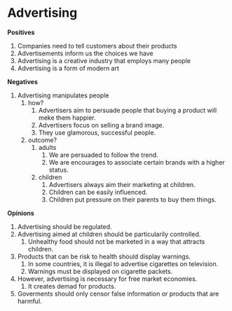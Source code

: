 # Advertising
**Positives**

1. Companies need to tell customers about their products
2. Advertisements inform us the choices we have
3. Advertising is a creative industry that employs many people
3. Advertising is a form of modern art

**Negatives**

1. Advertising manipulates people
	1. how?
		1. Advertisers aim to persuade people that buying a product will meke them happier.
		2. Advertisers focus on selling a brand image.
		3. They use glamorous, successful people.
	2. outcome?
		1. adults
			1. We are persuaded to follow the trend.
			2. We are encourages to associate certain brands with a higher status.
		2. children
			1. Advertisers always aim their marketing at children.
			2. Children can be easily influenced.
			3. Children put pressure on their parents to buy them things.

**Opinions**

1. Advertising should be regulated.
2. Advertising aimed at children should be particularily controlled.
	1. Unhealthy food should not be marketed in a way that attracts children.
3. Products that can be risk to health should display warnings.
	1. In some countries, it is illegal to advertise cigarettes on television.
	2. Warnings must be displayed on cigarette packets.
4. However, advertising is necessary for free market economies.
	1. It creates demad for products.
5. Goverments should only censor false information or products that are harmful.
